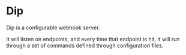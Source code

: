 # Dip

Dip is a configurable webhook server.

It will listen on endpoints, and every time that endpoint is hit, it will run through a set of commands defined through configuration files.
